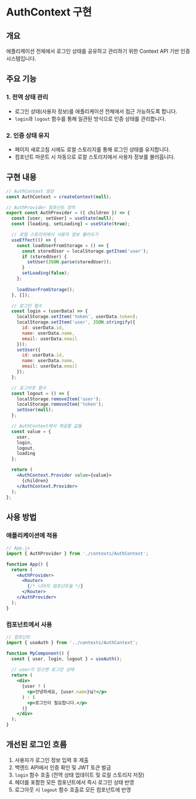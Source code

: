 # AuthContext 구현

## 개요
애플리케이션 전체에서 로그인 상태를 공유하고 관리하기 위한 Context API 기반 인증 시스템입니다.

## 주요 기능

### 1. 전역 상태 관리
- 로그인 상태(사용자 정보)를 애플리케이션 전체에서 접근 가능하도록 합니다.
- `login`과 `logout` 함수를 통해 일관된 방식으로 인증 상태를 관리합니다.

### 2. 인증 상태 유지
- 페이지 새로고침 시에도 로컬 스토리지를 통해 로그인 상태를 유지합니다.
- 컴포넌트 마운트 시 자동으로 로컬 스토리지에서 사용자 정보를 불러옵니다.

## 구현 내용

```jsx
// AuthContext 생성
const AuthContext = createContext(null);

// AuthProvider 컴포넌트 정의
export const AuthProvider = ({ children }) => {
  const [user, setUser] = useState(null);
  const [loading, setLoading] = useState(true);

  // 로컬 스토리지에서 사용자 정보 불러오기
  useEffect(() => {
    const loadUserFromStorage = () => {
      const storedUser = localStorage.getItem('user');
      if (storedUser) {
        setUser(JSON.parse(storedUser));
      }
      setLoading(false);
    };
    
    loadUserFromStorage();
  }, []);

  // 로그인 함수
  const login = (userData) => {
    localStorage.setItem('token', userData.token);
    localStorage.setItem('user', JSON.stringify({
      id: userData.id,
      name: userData.name,
      email: userData.email
    }));
    setUser({
      id: userData.id,
      name: userData.name,
      email: userData.email
    });
  };

  // 로그아웃 함수
  const logout = () => {
    localStorage.removeItem('user');
    localStorage.removeItem('token');
    setUser(null);
  };

  // AuthContext에서 제공할 값들
  const value = {
    user,
    login,
    logout,
    loading
  };

  return (
    <AuthContext.Provider value={value}>
      {children}
    </AuthContext.Provider>
  );
};
```

## 사용 방법

### 애플리케이션에 적용
```jsx
// App.js
import { AuthProvider } from './contexts/AuthContext';

function App() {
  return (
    <AuthProvider>
      <Router>
        {/* 나머지 컴포넌트들 */}
      </Router>
    </AuthProvider>
  );
}
```

### 컴포넌트에서 사용
```jsx
// 컴포넌트
import { useAuth } from '../contexts/AuthContext';

function MyComponent() {
  const { user, login, logout } = useAuth();
  
  // user가 있으면 로그인 상태
  return (
    <div>
      {user ? (
        <p>안녕하세요, {user.name}님!</p>
      ) : (
        <p>로그인이 필요합니다.</p>
      )}
    </div>
  );
}
```

## 개선된 로그인 흐름

1. 사용자가 로그인 정보 입력 후 제출
2. 백엔드 API에서 인증 확인 및 JWT 토큰 발급
3. `login` 함수 호출 (전역 상태 업데이트 및 로컬 스토리지 저장)
4. 헤더를 포함한 모든 컴포넌트에서 즉시 로그인 상태 반영
5. 로그아웃 시 `logout` 함수 호출로 모든 컴포넌트에 반영 